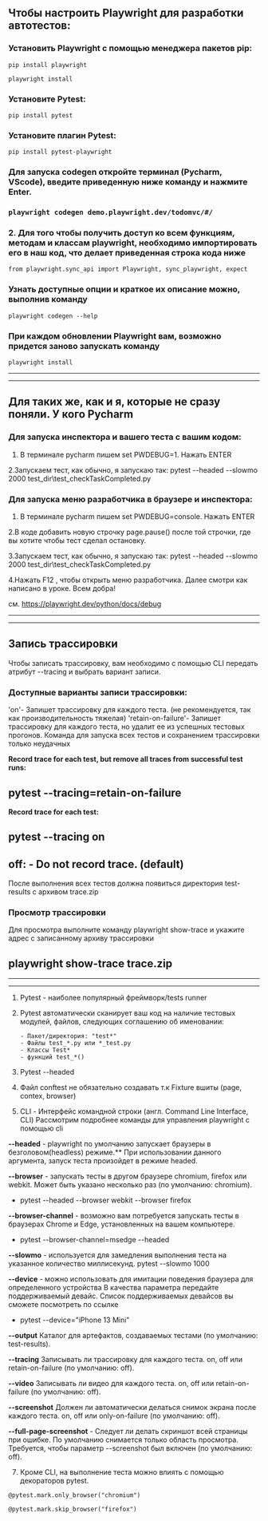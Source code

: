 ## **Чтобы настроить Playwright для разработки автотестов:**

### Установить Playwright с помощью менеджера пакетов pip:

`pip install playwright`

`playwright install`

### Установите Pytest:

`pip install pytest`

### Установите плагин Pytest:

`pip install pytest-playwright`

### Для запуска codegen откройте терминал (Pycharm, VScode), введите  приведенную ниже команду и нажмите Enter.

### `playwright codegen demo.playwright.dev/todomvc/#/`

### 2. Для того чтобы получить доступ ко всем функциям, методам и классам playwright, необходимо импортировать его в наш код, что делает приведенная строка кода ниже

`from playwright.sync_api import Playwright, sync_playwright, expect`

### Узнать доступные опции и краткое их описание можно, выполнив команду

`playwright codegen --help`

### При каждом обновлении Playwright вам, возможно придется заново запускать команду

`playwright install`

---------------------------------------------------------------
---------------------------------------------------------------

## Для таких же, как и я, которые не сразу поняли. У кого Pycharm

### Для запуска инспектора и вашего теста с вашим кодом:

1. В терминале pycharm пишем set PWDEBUG=1. Нажать ENTER

2.Запускаем тест, как обычно, я запускаю так: pytest --headed --slowmo 2000 test_dir\test_checkTaskCompleted.py

### Для запуска меню разработчика в браузере и инспектора:

1. В терминале pycharm пишем set PWDEBUG=console. Нажать ENTER

2.В коде добавить новую строчку page.pause() после той строчки, где вы хотите чтобы тест сделал остановку.

3.Запускаем тест, как обычно, я запускаю так: pytest --headed --slowmo 2000 test_dir\test_checkTaskCompleted.py

4.Нажать F12 , чтобы открыть меню разработчика. Далее смотри как написано в уроке. Всем добра!

см. https://playwright.dev/python/docs/debug

-----------------------------------------------------------------
-----------------------------------------------------------------

## Запись трассировки

Чтобы записать трассировку, вам необходимо с помощью CLI передать атрибут --tracing и выбрать вариант записи.

### Доступные варианты записи трассировки:

'on'- Запишет трассировку для каждого теста. (не рекомендуется, так как производительность тяжелая)
'retain-on-failure'- Запишет трассировку для каждого теста, но удалит ее из успешных тестовых прогонов.
Команда для запуска всех тестов и сохранением трассировки только неудачных

**Record trace for each test, but remove all traces from successful test runs:**

## pytest --tracing=retain-on-failure

**Record trace for each test:**

## pytest --tracing on

## off: - Do not record trace. (default)

После выполнения всех тестов должна появиться директория test-results с архивом trace.zip

### Просмотр трассировки

Для просмотра выполните команду playwright show-trace и укажите адрес с записанному архиву трассировки

## playwright show-trace trace.zip

-----------------------------------------------------------------
-----------------------------------------------------------------

1. Pytest - наиболее популярный фреймворк/tests runner
2. Pytest автоматически сканирует ваш код на наличие тестовых модулей, файлов, следующих соглашению об именовании:

       - Пакет/директория: "test*"
       - Файлы test_*.py или *_test.py
       - Классы Test*
       - функций test_*()

4. Pytest --headed
5. Файл conftest не обязательно создавать т.к Fixture вшиты (page, contex, browser)
6. CLI - Интерфейс командной строки (англ. Command Line Interface, CLI)
   Рассмотрим подробнее команды для управления playwright с помощью cli

**--headed** - playwright по умолчанию запускает браузеры в безголовом(headless) режиме.**
При использовании данного аргумента, запуск теста произойдет в режиме headed.

**--browser** - запускать тесты в другом браузере chromium, firefox или webkit. Может быть указано несколько раз (по
умолчанию: chromium).

- pytest --headed --browser webkit --browser firefox

**--browser-channel** - возможно вам потребуется запускать тесты в браузерах Chrome и Edge, установленных на вашем
компьютере.

- pytest --browser-channel=msedge --headed

**--slowmo** - используется для замедления выполнения теста на указанное количество миллисекунд.
pytest --slowmo 1000

**--device** - можно использовать для имитации поведения браузера для определенного устройства
В качества параметра передайте поддерживаемый девайс. Список поддерживаемых девайсов вы сможете посмотреть по ссылке

- pytest --device="iPhone 13 Mini"

**--output** Каталог для артефактов, создаваемых тестами (по умолчанию: test-results).

**--tracing** Записывать ли трассировку для каждого теста. on, off или retain-on-failure (по умолчанию: off).

**--video** Записывать ли видео для каждого теста. on, off или retain-on-failure (по умолчанию: off).

**--screenshot** Должен ли автоматически делаться снимок экрана после каждого теста.
on, off или only-on-failure (по умолчанию: off).

**--full-page-screenshot** - Следует ли делать скриншот всей страницы при ошибке.
По умолчанию снимается только область просмотра.
Требуется, чтобы параметр --screenshot был включен (по умолчанию: off).

7. Кроме CLI, на выполнение теста можно влиять с помощью декораторов pytest.

``@pytest.mark.only_browser("chromium")``

``@pytest.mark.skip_browser("firefox")``